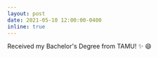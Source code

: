 ```yaml
---
layout: post
date: 2021-05-10 12:00:00-0400
inline: true
---
```


Received my Bachelor's Degree from TAMU! :sparkles: :smile:
